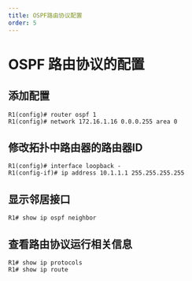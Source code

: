 ```yaml
---
title: OSPF路由协议配置
order: 5
---
```


# OSPF 路由协议的配置

## 添加配置

```
R1(config)# router ospf 1
R1(config)# network 172.16.1.16 0.0.0.255 area 0
```

## 修改拓扑中路由器的路由器ID

```
R1(config)# interface loopback -
R1(config-if)# ip address 10.1.1.1 255.255.255.255
```

## 显示邻居接口

```
R1# show ip ospf neighbor
```

## 查看路由协议运行相关信息

```
R1# show ip protocols
R1# show ip route
```

 